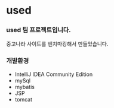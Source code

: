 # used
### used 팀 프로젝트입니다.
중고나라 사이트를 벤치마킹해서 만들었습니다.

### 개발환경
- IntelliJ IDEA Community Edition
- mySql
- mybatis
- JSP
- tomcat
